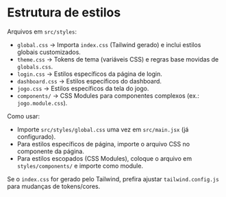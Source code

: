 Estrutura de estilos
=====================

Arquivos em `src/styles`:

- `global.css`  -> Importa `index.css` (Tailwind gerado) e inclui estilos globais customizados.
- `theme.css`   -> Tokens de tema (variáveis CSS) e regras base movidas de `globals.css`.
- `login.css`   -> Estilos específicos da página de login.
- `dashboard.css` -> Estilos específicos do dashboard.
- `jogo.css`    -> Estilos específicos da tela do jogo.
- `components/` -> CSS Modules para componentes complexos (ex.: `jogo.module.css`).

Como usar:
- Importe `src/styles/global.css` uma vez em `src/main.jsx` (já configurado).
- Para estilos específicos de página, importe o arquivo CSS no componente da página.
- Para estilos escopados (CSS Modules), coloque o arquivo em `styles/components/` e importe como module.

Se o `index.css` for gerado pelo Tailwind, prefira ajustar `tailwind.config.js` para mudanças de tokens/cores.
